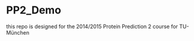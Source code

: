 PP2_Demo
========

this repo is designed for the 2014/2015 Protein Prediction 2 course for TU-München 
